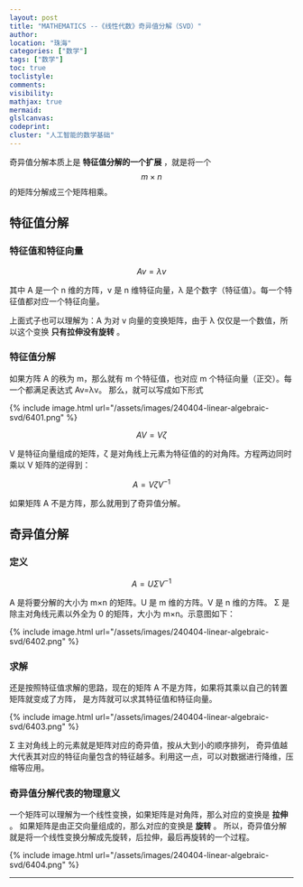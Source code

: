 ```yaml
---
layout: post
title: "MATHEMATICS --《线性代数》奇异值分解（SVD）"
author:
location: "珠海"
categories: ["数学"]
tags: ["数学"]
toc: true
toclistyle:
comments:
visibility:
mathjax: true
mermaid:
glslcanvas:
codeprint:
cluster: "人工智能的数学基础"
---
```


奇异值分解本质上是 **特征值分解的一个扩展** ，就是将一个 $$m×n$$ 的矩阵分解成三个矩阵相乘。


## 特征值分解


### 特征值和特征向量

$$Av=λv$$

其中 A 是一个 n 维的方阵，v 是 n 维特征向量，λ 是个数字（特征值）。每一个特征值都对应一个特征向量。

上面式子也可以理解为：A 为对 v 向量的变换矩阵，由于 λ 仅仅是一个数值，所以这个变换 **只有拉伸没有旋转** 。


### 特征值分解

如果方阵 A 的秩为 m，那么就有 m 个特征值，也对应 m 个特征向量（正交）。每一个都满足表达式 Av=λv。
那么，就可以写成如下形式

{% include image.html url="/assets/images/240404-linear-algebraic-svd/6401.png" %}

$$AV=Vζ$$

V 是特征向量组成的矩阵，ζ 是对角线上元素为特征值的的对角阵。方程两边同时乘以 V 矩阵的逆得到：

$$A=VζV^{-1}$$

如果矩阵 A 不是方阵，那么就用到了奇异值分解。


## 奇异值分解


### 定义

$$A=UΣV^{-1}$$

A 是将要分解的大小为 m×n 的矩阵。U 是 m 维的方阵。V 是 n 维的方阵。
Σ 是除主对角线元素以外全为 0 的矩阵，大小为 m×n。示意图如下：

{% include image.html url="/assets/images/240404-linear-algebraic-svd/6402.png" %}


### 求解

还是按照特征值求解的思路，现在的矩阵 A 不是方阵，如果将其乘以自己的转置矩阵就变成了方阵，
是方阵就可以求其特征值和特征向量。

{% include image.html url="/assets/images/240404-linear-algebraic-svd/6403.png" %}

Σ 主对角线上的元素就是矩阵对应的奇异值，按从大到小的顺序排列，
奇异值越大代表其对应的特征向量包含的特征越多。利用这一点，可以对数据进行降维，压缩等应用。


### 奇异值分解代表的物理意义

一个矩阵可以理解为一个线性变换，如果矩阵是对角阵，那么对应的变换是 **拉伸** 。
如果矩阵是由正交向量组成的，那么对应的变换是 **旋转** 。
所以，奇异值分解就是将一个线性变换分解成先旋转，后拉伸，最后再旋转的一个过程。

{% include image.html url="/assets/images/240404-linear-algebraic-svd/6404.png" %}



<hr class='reviewline'/>
<p class='reviewtip'><script type='text/javascript' src='{% include relref.html url="/assets/reviewjs/blogs/2024-04-04-Linear-Algebraic-SVD.md.js" %}'></script></p>
